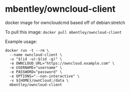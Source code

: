 mbentley/owncloud-client
========================

docker image for owncloudcmd
based off of debian:stretch

To pull this image:
`docker pull mbentley/owncloud-client`

Example usage:
```
docker run -t --rm \
  --name owncloud-client \
  -u "$(id -u):$(id -g)" \
  -e OWNCLOUD_URL="https://owncloud.example.com" \
  -e USERNAME="username" \
  -e PASSWORD="password" \
  -e OPTIONS="--non-interactive" \
  -v ${HOME}/ownCloud:/data \
  mbentley/owncloud-client
```
